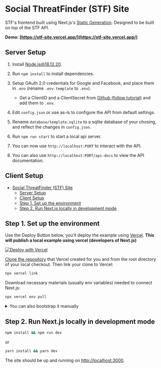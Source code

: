 # Social ThreatFinder (STF) Site

STF's frontend built using Next.js's [Static Generation](https://nextjs.org/docs/basic-features/pages). Designed to be built on top of the STF API.

**Demo: [https://stf-site.vercel.app/](https://stf-site.vercel.app/)**

## Server Setup

1. Install [Node.js@18.12.20](https://nodejs.org/en/download/).
2. Run `npm install` to install dependencies.
3. Setup OAuth 2.0 credentials for Google and Facebook, and place them in `.env` (rename `.env.template` to `.env`).

    - Get a ClientID and a ClientSecret from [Github (follow tutorial)](https://github.com/settings/applications/new) and add them to `.env`.

4. Edit `config.json` or use as-is to configure the API from default settings.
5. Rename `database/template.sqlite` to a sqlite database of your chosing, and reflect the changes in `config.json`.
6. Run `npm run start` to start a local api server.
7. You can now use `http://localhost:PORT` to interact with the API.
8. You can also use `http://localhost:PORT/api-docs` to view the API documentation.

## Client Setup

- [Social ThreatFinder (STF) Site](#social-threatfinder-stf-site)
  - [Server Setup](#server-setup)
  - [Client Setup](#client-setup)
  - [Step 1. Set up the environment](#step-1-set-up-the-environment)
  - [Step 2. Run Next.js locally in development mode](#step-2-run-nextjs-locally-in-development-mode)

## Step 1. Set up the environment

Use the Deploy Button below, you'll deploy the example using [Vercel](https://vercel.com?utm_source=github&utm_medium=readme&utm_campaign=next-example). **This will publish a local example using vercel (developers of Next.js)**

[![Deploy with Vercel](https://vercel.com/button)][vercel-deploy]

[Clone the repository](https://docs.github.com/en/repositories/creating-and-managing-repositories/cloning-a-repository) that Vercel created for you and from the root directory of your local checkout.
Then link your clone to Vercel:

```bash
npx vercel link
```

Download necessary materials (usually env variables) needed to connect Next.js:

```bash
npx vercel env pull
```

<details>
<summary>You can also bootstrap it manually</summary>

Execute [`create-next-app`](https://github.com/vercel/next.js/tree/canary/packages/create-next-app) with [npm](https://docs.npmjs.com/cli/init), [Yarn](https://yarnpkg.com/lang/en/docs/cli/create/), or [pnpm](https://pnpm.io):

```bash
npx create-next-app
```

or

```bash
yarn create next-app
```

or

```bash
pnpm create next-app
```

</details>

## Step 2. Run Next.js locally in development mode

```bash
npm install && npm run dev
```

or

```bash
yarn install && yarn dev
```

The site should be up and running on [http://localhost:3000](http://localhost:3000).

[vercel-deploy]: https://vercel.com/new/clone?repository-url=https%3A%2F%2Fgithub.com%2FUTA-SPRLab%2Fstf-site&repository-name=stf-site&project-name=stf-site&demo-title=Social%20ThreatFinder%20Site&demo-description=Live%20STF%20site%20deployed%20with%20a%20phishing%20dashboard%20and%20interface&demo-url=https%3A%2F%2Fstf-site.vercel.app%2F

